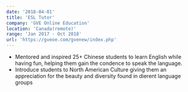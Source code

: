 ```yaml
---
date: '2018-04-01'
title: 'ESL Tutor'
company: 'GVE Online Education'
location: 'Canada(remote)'
range: 'Jan 2017 - Oct 2018'
url: 'https://gveoe.com/gvenew/index.php'
---
```


- Mentored and inspired 25+ Chinese students to learn English while having fun, helping them gain the condence to speak the language.
- Introduce students to North American Culture giving them an appreciation for the beauty and diversity found in dierent
  language groups
